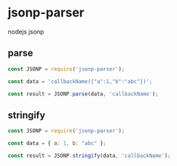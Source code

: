 # jsonp-parser
nodejs jsonp

## parse
```javascript
const JSONP = require('jsonp-parser');

const data = 'callbackName({"a":1,"b":"abc"})';

const result = JSONP.parse(data, 'callbackName');
```

## stringify
```javascript
const JSONP = require('jsonp-parser');

const data = { a: 1, b: "abc" };

const result = JSONP.stringify(data, 'callbackName');
```